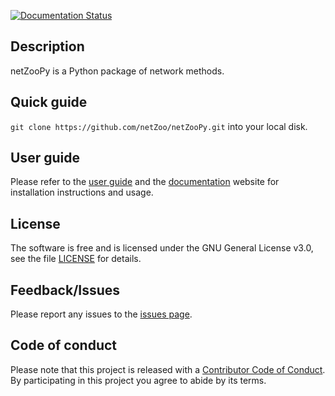 [![Documentation Status](https://readthedocs.org/projects/netzoopy/badge/?version=latest)](https://netzoopy.readthedocs.io/en/latest/?badge=latest)
  
## Description
netZooPy is a Python package of network methods.

## Quick guide
`git clone https://github.com/netZoo/netZooPy.git` into your local disk.

## User guide
Please refer to the [user guide](UserGuide.md) and the [documentation](https://netzoopy.readthedocs.io/en/latest/) website for installation instructions and usage.

## License
The software is free and is licensed under the GNU General License v3.0, see the file [LICENSE](LICENSE) for details.

## Feedback/Issues
Please report any issues to the [issues page](https://github.com/netZoo/netZooPy/issues).

## Code of conduct
Please note that this project is released with a [Contributor Code of Conduct](CONDUCT.md). By participating in this project you agree to abide by its terms.
